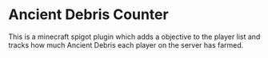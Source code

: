 # Ancient Debris Counter 
This is a minecraft spigot plugin which adds a objective to the 
player list and tracks how much Ancient Debris each player 
on the server has farmed.
